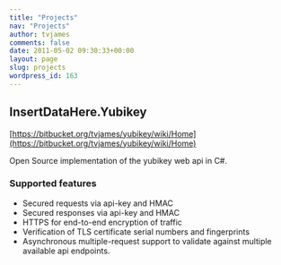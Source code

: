 ```yaml
---
title: "Projects"
nav: "Projects"
author: tvjames
comments: false
date: 2011-05-02 09:30:33+00:00
layout: page
slug: projects
wordpress_id: 163
---
```

## InsertDataHere.Yubikey

[https://bitbucket.org/tvjames/yubikey/wiki/Home](https://bitbucket.org/tvjames/yubikey/wiki/Home)

Open Source implementation of the yubikey web api in C#.

### Supported features

  * Secured requests via api-key and HMAC
  * Secured responses via api-key and HMAC
  * HTTPS for end-to-end encryption of traffic
  * Verification of TLS certificate serial numbers and fingerprints
  * Asynchronous multiple-request support to validate against multiple available api endpoints.
